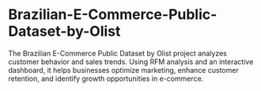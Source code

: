 # Brazilian-E-Commerce-Public-Dataset-by-Olist
The Brazilian E-Commerce Public Dataset by Olist project analyzes customer behavior and sales trends. Using RFM analysis and an interactive dashboard, it helps businesses optimize marketing, enhance customer retention, and identify growth opportunities in e-commerce.
